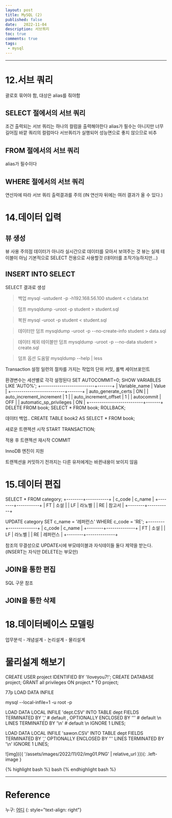 ```yaml
---
layout: post
title: MySQL (2)
published: false
date:   2022-11-04
description: 서브쿼리
toc: true
comments: true
tags:
 - mysql
---
```

---
# 12.서브 쿼리
괄로호 묶어야 함, 대상은 alias를 줘야함

## SELECT 절에서의 서브 쿼리
조건
출력되는 서브 쿼리는 하나의 컬럼을 출력해야한다
alias가 필수는 아니지만 너무 길어짐
바깥 쿼리의 컬럼마다 서브쿼리가 실행되어 성능면으로 좋지 않으므로 비추

## FROM 절에서의 서브 쿼리
alias가 필수이다


## WHERE 절에서의 서브 쿼리

연산자에 따라 서브 쿼리 출력결과를 주의
(IN 연산자 뒤에는 여러 결과가 올 수 있다.)

# 14.데이터 입력
## 뷰 생성
뷰 사용 주의점
데이터가 아니라 실시간으로 데이터를 모아서 보여주는 것
뷰는 실제 테이블이 아님
기본적으로 SELECT 전용으로 사용할것 
(데이터를 조작가능하지만...)

## INSERT INTO SELECT
SELECT 결과로 생성



>백업
mysql -ustudent -p -h192.168.56.100 student < c:\data.txt

>덤프
mysqldump -uroot -p student > student.sql

>복원
mysql -uroot -p student < student.sql

>데이터만 덤프
mysqldump -uroot -p --no-create-info student > data.sql

>데이터 제외 테이블만 덤프
mysqldump -uroot -p --no-data student > create.sql

>덤프 옵션 도움말
mysqldump --help | less

Transaction 설정
일련의 절차를 가지는 작업의 단위
커밋, 롤백
세이브포인트

환경변수는 세션별로 각각 설정된다
SET AUTOCOMMIT=0;
SHOW VARIABLES LIKE 'AUTO%';
+--------------------------+-------+
| Variable_name            | Value |
+--------------------------+-------+
| auto_generate_certs      | ON    |
| auto_increment_increment | 1     |
| auto_increment_offset    | 1     |
| autocommit               | OFF   |
| automatic_sp_privileges  | ON    |
+--------------------------+-------+
DELETE FROM book;
SELECT * FROM book;
ROLLBACK;

데이터 백업..
CREATE TABLE book2 AS SELECT * FROM book;

새로운 트랜젝션 시작
START TRANSACTION;

적용 후 트랜젝션 재시작
COMMIT

InnoDB 엔진이 지원

트랜젝션을 커밋하기 전까지는 다른 유저에게는 바뀐내용이 보이지 않음

# 15.데이터 편집
SELECT * FROM category;
+--------+-----------+
| c_code | c_name    |
+--------+-----------+
| FT     | 소설      |
| LF     | 라노벨    |
| RE     | 참고서    |
+--------+-----------+

UPDATE category SET c_name = '레퍼런스' WHERE c_code = 'RE';
+--------+--------------+
| c_code | c_name       |
+--------+--------------+
| FT     | 소설         |
| LF     | 라노벨       |
| RE     | 레퍼런스     |
+--------+--------------+

참조의 무결성으로 UPDATE시에 부모테이블과 자식테이들 둘다 제약을 받는다.
(INSERT는 자식만 DELETE는 부모만)

## JOIN을 통한 편집 
SQL 구문 참조


## JOIN을 통한 삭제




# 18.데이터베이스 모델링

업무분석 - 개념설계 - 논리설계 - 물리설계


# 물리설계 해보기
CREATE USER project IDENTIFIED BY 'Iloveyou7!';
CREATE DATABASE project;
GRANT all privileges ON project.* TO project;




77p LOAD DATA INFILE

mysql --local-infile=1 -u root -p

LOAD DATA LOCAL INFILE 'dept.CSV' INTO TABLE dept
FIELDS TERMINATED BY ',' # default ,
OPTIONALLY ENCLOSED BY '\'' # default \n
LINES TERMINATED BY '\n' # default \n
IGNORE 1 LINES;

LOAD DATA LOCAL INFILE 'sawon.CSV' INTO TABLE dept
FIELDS TERMINATED BY ','
OPTIONALLY ENCLOSED BY '\''
LINES TERMINATED BY '\n'
IGNORE 1 LINES;










![img]({{ '/assets/images/2022/11/02/img01.PNG' | relative_url }}){: .left-image }

{% highlight bash %}
bash
{% endhighlight bash %}


---
# Reference
누구: [어디](하이퍼링크)
{: style="text-align: right"}
